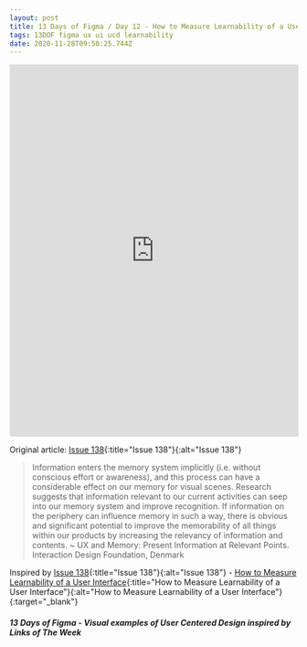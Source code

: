 ```yaml
---
layout: post
title: 13 Days of Figma / Day 12 - How to Measure Learnability of a User Interface
tags: 13DOF figma ux ui ucd learnability
date: 2020-11-28T09:50:25.744Z
---
```

<iframe style="border: 1px solid rgba(0, 0, 0, 0.1);" width="100%" height="650" src="https://www.figma.com/embed?embed_host=share&url=https%3A%2F%2Fwww.figma.com%2Fproto%2FMJfaIeKgteig6R7lHRwaYJ%2F13-Days-of-Figma-Day-12%3Fnode-id%3D1%253A148%26viewport%3D108%252C-393%252C1%26scaling%3Dmin-zoom" allowfullscreen></iframe>

Original article: [Issue 138](issue-183-8-november-2019-typeface-icons-svg-learnability-ui-figma-nintendo/){:title="Issue 138"}{:alt="Issue 138"}

>  Information enters the memory system implicitly (i.e. without conscious effort or awareness), and this process can have a considerable effect on our memory for visual scenes. Research suggests that information relevant to our current activities can seep into our memory system and improve recognition. If information on the periphery can influence memory in such a way, there is obvious and significant potential to improve the memorability of all things within our products by increasing the relevancy of information and contents. ~ UX and Memory: Present Information at Relevant Points. Interaction Design Foundation, Denmark

Inspired by [Issue 138](issue-183-8-november-2019-typeface-icons-svg-learnability-ui-figma-nintendo/){:title="Issue 138"}{:alt="Issue 138"} - [How to Measure Learnability of a User Interface](https://www.nngroup.com/articles/measure-learnability/){:title="How to Measure Learnability of a User Interface"}{:alt="How to Measure Learnability of a User Interface"}{:target="_blank"}

##### 13 Days of Figma - Visual examples of User Centered Design inspired by Links of The Week